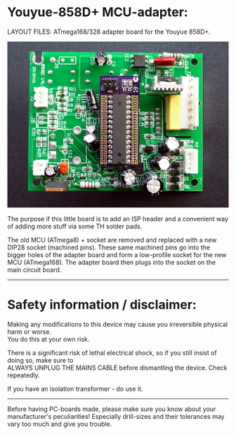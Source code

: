 
Youyue-858D+ MCU-adapter:
=========================

LAYOUT FILES: ATmega168/328 adapter board for the Youyue 858D+.  

[![Adapter front](/Docs/assembled.jpg)](/Docs/assembled.jpg)

The purpose if this little board is to add an ISP header and a convenient way of adding
more stuff via some TH solder pads.

The old MCU (ATmega8) + socket are removed and replaced with a new DIP28 socket (machined pins).
These same machined pins go into the bigger holes of the adapter board and form a
low-profile socket for the new MCU (ATmega168). The adapter board then plugs into
the socket on the main circuit board.


---

Safety information / disclaimer:
================================
                                                                                                                                                             
Making any modifications to this device may cause you irreversible physical harm or worse.                                                                   
You do this at your own risk.                                                                                                                                
                                                                                                                                                             
There is a significant risk of lethal electrical shock, so if you still insist of doing so, make sure to                                                     
ALWAYS UNPLUG THE MAINS CABLE before dismantling the device. Check repeatedly.                                                                               
                                                                                                                                                             
If you have an isolation transformer - do use it.


---

Before having PC-boards made, please make sure you know about your manufacturer's peculiarities!
Especially drill-sizes and their tolerances may vary too much and give you trouble.

